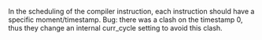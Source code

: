 In the scheduling of the compiler instruction, each instruction should have a specific moment/timestamp. Bug: there was a clash on the timestamp 0, thus they change an internal curr_cycle setting to avoid this clash.